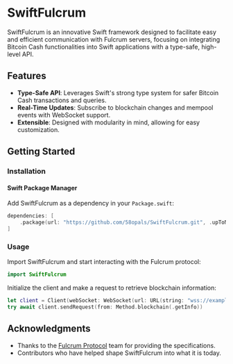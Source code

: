# SwiftFulcrum

SwiftFulcrum is an innovative Swift framework designed to facilitate easy and efficient communication with Fulcrum servers, focusing on integrating Bitcoin Cash functionalities into Swift applications with a type-safe, high-level API.

## Features

- **Type-Safe API**: Leverages Swift's strong type system for safer Bitcoin Cash transactions and queries.
- **Real-Time Updates**: Subscribe to blockchain changes and mempool events with WebSocket support.
- **Extensible**: Designed with modularity in mind, allowing for easy customization.

## Getting Started

### Installation

#### Swift Package Manager

Add SwiftFulcrum as a dependency in your `Package.swift`:

```swift
dependencies: [
    .package(url: "https://github.com/58opals/SwiftFulcrum.git", .upToNextMajor(from: "0.1.0"))
]
```

### Usage

Import SwiftFulcrum and start interacting with the Fulcrum protocol:

```swift
import SwiftFulcrum
```

Initialize the client and make a request to retrieve blockchain information:

```swift
let client = Client(webSocket: WebSocket(url: URL(string: "wss://example.com:50004")!))
try await client.sendRequest(from: Method.blockchain(.getInfo))
```

## Acknowledgments

- Thanks to the [Fulcrum Protocol](https://electrum-cash-protocol.readthedocs.io/) team for providing the specifications.
- Contributors who have helped shape SwiftFulcrum into what it is today.
